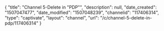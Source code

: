 {
    "title": "Channel 5-Delete in \"PDP\"",
    "description": null,
    "date_created": "1507047477",
    "date_modified": "1507048239",
    "channelid": "117406314",
    "type": "captivate",
    "layout": "channel",
    "url": "\/c\/channel-5-delete-in-pdp\/117406314"
}